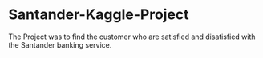 # Santander-Kaggle-Project
The Project was to find the customer who are satisfied and disatisfied with the Santander banking service.
